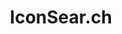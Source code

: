 ---
codehost: https://github.com/VectorLogoZone/LogoSearch
font:
  google: https://fonts.google.com/specimen/Noticia+Text
  name: Noticia Text
images:
- iconsearch-ar21.svg
- iconsearch-icon.svg
- iconsearch-horizontal.svg
logohandle: iconsearch
sort: iconsearch
tags:
- andrew_marcuse
- icons
- search
title: IconSear.ch
website: https://iconsear.ch//
---